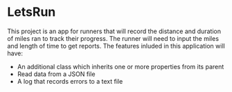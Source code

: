 ﻿# LetsRun

This project is an app for runners that will record the distance and duration of miles ran to track their progress.
The runner will need to input the miles and length of time to get reports. The features inluded in this application will have:
* An additional class which inherits one or more properties from its parent
* Read data from a JSON file 
* A log that records errors to a text file
